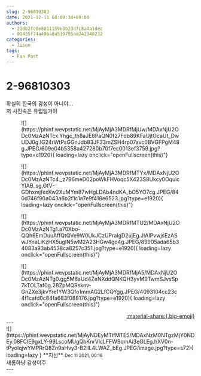 ```yaml
---
slug: 2-96810303
date: 2021-12-11 00:09:34+09:00
authors:
  - 21db2fc0e8011159e3b23d7c8a4a1dec
  - 01435f74a49ba8a519705ad242348232
categories:
  - Jisun
tags:
  - Fan Post
---
```


# 2-96810303

<div class="post-container" markdown="1">
<div class="content-container md-sidebar__scrollwrap" markdown="1">

확실히 한국의 감성이 아니야...<br>저 사진속은 유럽일거야
<figure markdown="1">
![](https://phinf.wevpstatic.net/MjAyMjA3MDRfMjUw/MDAxNjU2ODc0MzAzNTcx.Yhgc_th8aJE8PaQN0f27Fdb89KFaUjtOcaUt_DwUDJ0g.IG24rWtPsGGnJdb83JF33mZSH4rp07avc0BVGFPgM48g.JPEG/609e04b5358a427280b70f7ec0013ef3759.jpg?type=e1920){ loading=lazy onclick="openFullscreen(this)"}
</figure>

<figure markdown="1">
![](https://phinf.wevpstatic.net/MjAyMjA3MDRfMTYx/MDAxNjU2ODc0MzAzNTc4._z796meD02poWkFHVoqc5X423S8Ukcy0OquicYIAB_sg.OfV-GDhxmjfexKw2XuMYm87wHgLDAb4ndKA_bO5YO7cg.JPEG/840d746f90a043a6b2f1c1a7e9f418e6523.jpg?type=e1920){ loading=lazy onclick="openFullscreen(this)"}
</figure>

<figure markdown="1">
![](https://phinf.wevpstatic.net/MjAyMjA3MDRfMTU2/MDAxNjU2ODc0MzAzNTg1.a70Xbo-QQh6EmDuuAffQtQVe9W0UkJCzUPraIgD2ujEg.JlAIPvwjsEzASwJYnaLiKzHX5ugIN5wM2A23HGw4go4g.JPEG/89905ada65b34083a93ab4538ca8257c351.jpg?type=e1920){ loading=lazy onclick="openFullscreen(this)"}
</figure>

<figure markdown="1">
![](https://phinf.wevpstatic.net/MjAyMjA3MDRfMjA5/MDAxNjU2ODc0MzAzNTg0.gg5M6aUd4ZeNXddQNKQH3yvM9TwmSJvsSp7kTOLTaf0g.2BZpMQRsknv-GnZXe3jkvYre1YW3Qfo1mmAG2LfCQYgg.JPEG/4093104cc23c4f1cafd0c84fa683f088176.jpg?type=e1920){ loading=lazy onclick="openFullscreen(this)"}
</figure>


</div>
</div>

<div style="text-align: right;" markdown="1">
<a href="https://weverse.io/fromis9/fanpost/2-96810303" style="text-align: right;">:material-share:{.big-emoji}</a>
</div>
---

<div class="comments-container md-sidebar__scrollwrap" markdown="1">
<div class="comment" markdown="1">
<div class='id-container' markdown="1">
![](https://phinf.wevpstatic.net/MjAyNDEyMTlfMTE5/MDAxNzM0NTgzMjY0NDEy.08FClE9gxLY-99LscoMUgQbKnrVicLFFWSqmAi3eGLEg.hXV0n-tPyoIqjwYMPRrQ8Zn9aHvy3-B2llL4LWAZ_bEg.JPEG/image.jpg?type=s72){ loading=lazy }
**<span class="artist">지선</span>** <small>Dec 11 2021, 00:16</small><br>
</div>
<div class='comment-body' markdown="1">
새롬하냥 감성이주
</div>
</div>
</div>
---

